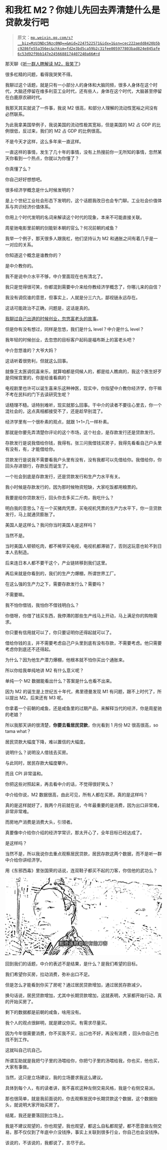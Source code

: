 # 和我杠 M2？你娃儿先回去弄清楚什么是贷款发行吧

> 原文：[`mp.weixin.qq.com/s?__biz=MzU3NDc5Nzc0NQ==&mid=2247522571&idx=1&sn=cec222aedd8420b5bc9286fe55a356ec&chksm=fd2e3bd5ca59b2c31fee005977803bad824e845afe6c53d92f9bb147e2456688174407240a66#rd`](http://mp.weixin.qq.com/s?__biz=MzU3NDc5Nzc0NQ==&mid=2247522571&idx=1&sn=cec222aedd8420b5bc9286fe55a356ec&chksm=fd2e3bd5ca59b2c31fee005977803bad824e845afe6c53d92f9bb147e2456688174407240a66#rd)

那天聊《[听一群人瞎解读 M2，我笑了](http://mp.weixin.qq.com/s?__biz=MzU3NDc5Nzc0NQ==&mid=2247522483&idx=1&sn=d6b4197afde03dd717e2e227c2e98e2d&chksm=fd2e3a6dca59b37b463c183ca012b39b786bb8817a2fb2009035fc0eb0f8106eaaee00757a50&scene=21#wechat_redirect)》

很多杠精的问题，看得我哭笑不得。

我聊过这个话题，就是只有一小部分人的身体和大脑同频，很多人身体在这个时代，大脑还停留在维多利亚工业时代，还有些人，身体在这个时代，大脑甚至停留在白鹿原农耕时代。

我那天其实就说了一件事，我说 M2 很高，和部分人理解的流动性宽裕之间没有必然联系。

为此我拿美国举例子，我说美国的流动性极其宽裕，但是美国的 M2 占 GDP 的比例很低，反过来，我们的 M2 占 GDP 的比例很高。

不是今天才这样，这么多年来一直这样。

一直这样的事情，发生了几十年的事情，没有上热搜前你一无所知的事情，忽然某天你看到一个热点，你就以为你懂了？

你真懂了么？

你自己好好想想吧。

很多经济学概念是什么时候发明的？

是上个世纪工业社会形态下发明的，这个话题我改日也会专门聊。工业社会价值体系与共识经济价值体系。

你用上个时代发明的名词来解读这个时代的现象，本来不可能直接关联。

周星驰电影里前朝的剑能斩本朝的官么？何况前朝的咸鱼？

我举一个例子，那天很多人跟我杠，他们坚持认为 M2 和通胀之间有着几乎是一一对应的关系。

你知道这个概念是谁教你的？

是中介教你的。

我不是说中介水平不够，中介里面现在也有清北了。

我只是觉得很可笑，你都混到需要中介来给你教经济学概念了，你哪儿来的自信？

我没有调侃谁的意思，但事实上，人就是分三六九，鄙视链永远存在。

这话可能政治不正确，问题是，这话是真的。

[我聊过自己出道的时候创业，忽悠富老头的故事](http://mp.weixin.qq.com/s?__biz=MzU0MjYwNDU2Mw==&mid=2247509838&idx=2&sn=dd662d8980b86788137f92ec93e2462e&chksm=fb1acb32cc6d4224fa7ea86e49e802bacd76e0eaa80ee0329249ceb30a540027e1cfe5b04a46&scene=21#wechat_redirect)。

但是你有没有想过，同样是忽悠，我们是什么 level？中介是什么 level？

我年轻的时候创业，去忽悠的目标客户起码是福布斯上的富老头吧？

中介忽悠谁的？大爷大妈？

这话听着很势利，但就这么回事。

就像王太医调侃喜来乐，就算咱都是伺候人的，都是给人瞧病的，我这个医生好歹是伺候宫里的，你是给谁看病的？

电视剧里也许可以诞生喜来乐这种神医，现实中，你指望中介教你经济学，你干嘛不考在民科的门下去读研究生呢？

话糙理不糙。话特别难听，现实就那么回事。干中介的读者不要往心里去，你一个混社会的，这点真相都接受不了，还是趁早别混了。

经济学里有一个很朴素的观点，就跟 1+1=几一样朴素。

那就是你要先弄清楚你评论的这个市场，这个社会，是存款发行还是贷款发行。

存款发行是说我借给你钱，我得有。张三问我借钱买房子，我得先看看自己户头里有没有，有，才能借给你。

贷款发行是说我不需要看我户头里有没有，没有我都可以先借给你。我借给你，你回头存进银行，存款反而诞生了。

一个社会到底是存款发行，还是贷款发行和生产力水平有关。

我小时候是存款发行的，因为那时候物资短缺，大家吃饭都用粮票的。

我要是给你贷款发行，回头你去多买二斤肉，我吃什么？

明白我的意思么？在一个买猪肉凭票，买电视机凭票的生产力水平下，你一旦贷款发行，马上就通货膨胀了。

美国人是这样么？我问你当时美国人是这样吗？

当然不是。

当时美国人顿顿吃肉，都不稀罕买电视，电视机都滞销了，否则这玩意也轮不到日本人去制造。

后来连日本人都不要干这个，产业链转移到我们这里。

再后来就是你看到的，我们的生产力爆棚，所谓世界工厂。

在这么强的生产力之下，需要存款发行么？需要吗？

不需要嘛。

我不怕你借钱，我怕你不借钱明白么？

你借呀，你借了钱买东西，我停滞的那些生产线马上开动，马上满足你的购物需求。

你只要有信用就可以了，你只要证明你还得起就可以了。

借给你钱的主，并不需要考虑自己户头里到底有没有存款，不需要考虑。他只需要考虑你到底还不还得起。

为什么？因为他生产潜力爆棚，他根本就不怕你买出个通胀来。

所以你给我单纯地讲 M2 有什么意义呢？

单纯一个 M2 数据能看出什么？答案是什么也看不出来。

因为 M2 的诞生是上世纪五十年代，弗里德曼发现 M1 有问题，跟不上时代了，所以提出 M2。后来还有 M3 呢。

你拿着一个前朝的咸鱼，还是咸鱼里的过期产品，来解释当代的经济，你是周星驰的老娘？

所以我那天讲的很清楚，**你要去看居民贷款**，你光看到 1 月份 M2 很高很高，so tama what？

居民贷款大幅度下降，难以置信的大幅度。

说明什么？说明没人借钱去买房。

与此同时，居民存款大幅度攀升。

而且 CPI 非常温和。

你把这些对照起来，再去看中介的话，不觉得很好笑么？

中介给你说，M2 数据很高，由此可见，所有人都在买房。真的是这样吗？

真的是这样就好了，我两个月前就在说，今年最重要的是消费，因为出口非常难，非常非常难。

而房地产消费是消费大头，引领者。

真要像中介给你介绍的经济学常识，那太开心了，全年目标已经达成了。

是这样吗？

当然不是，所以我说你去重点观察居民贷款，居民存款这两个数据，而不是听一群中介给你讲经济学。

用《东邪西毒》里张国荣的话说，连双鞋子都买不起的刀客，你信他的武功么？

![](img/2e895f06efcb691ddf0369646249c73c.png)

回到我们的话题，中介的表述不是结果，是什么？是我们希望的目标。

我们希望你买房，拉动消费，弥补出口不足。

但是怎么才能看到你买了房呢？通过居民贷款增加，通过居民存款减少。

换句话说，居民贷款增加，尤其中长期贷款增加，这就表明，大家都开始行动，真的开始买房了。

剩下的数据都是前朝的咸鱼，啥用没有。

我个人的观点很鲜明，就是建议你买。有需求尽量买。

因为今年很需要消费，你不买我不买，出口也不好，再没有消费 ，回头你自己也找不到工作。

这就叫自己坑自己。

所谓互助就是我把勺子里的汤喂给你，你把勺子里的汤喂给我，你也买，他也买，大家有事做。

当然，这只是立场建议，我的立场要求我这么建议。

具体到每个人，有的读者讲，我不喜欢这种左侧交易风格，我是个右侧交易派。

那也很简单，就是我前面说的，你去观察居民中长期贷款这个数据，这个数据抬头，就说明大家开始买房了。

结尾，我还是要落回到立场上。

我是不建议观望的，你也观望，我也观望，都这么自私都观望，都不愿意做左侧交易，那不仅仅到了年底中介没钱挣，事实上关联到很多行业，你自己也会没钱挣。

该说的，不该说的，我都说了，言尽于此。